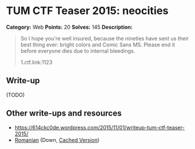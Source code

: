 # TUM CTF Teaser 2015: neocities

**Category:** Web
**Points:** 20
**Solves:** 145
**Description:**

> So I hope you're well insured, because the nineties have sent us their
> best thing ever: bright colors and Comic Sans MS. Please end it before
> everyone dies due to internal bleedings.
> 
> 1.ctf.link:1123


## Write-up

(TODO)

## Other write-ups and resources

* <https://614ckc0de.wordpress.com/2015/11/01/writeup-tum-ctf-teaser-2015/>
* [Romanian](http://pwn.ro/2015/tum-ctf-teaser-kteva-write-up-uri.html) (Down, [Cached Version](http://webcache.googleusercontent.com/search?q=cache:_cZomTKiHhUJ:pwn.ro/2015/tum-ctf-teaser-kteva-write-up-uri.html+&cd=5&hl=de&ct=clnk&gl=de))
